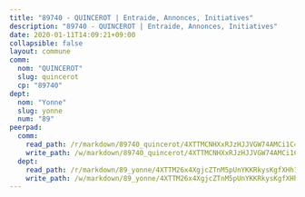```yaml
---
title: "89740 - QUINCEROT | Entraide, Annonces, Initiatives"
description: "89740 - QUINCEROT | Entraide, Annonces, Initiatives"
date: 2020-01-11T14:09:21+09:00
collapsible: false
layout: commune
comm:
  nom: "QUINCEROT"
  slug: quincerot
  cp: "89740"
dept:
  nom: "Yonne"
  slug: yonne
  num: "89"
peerpad:
  comm:
    read_path: /r/markdown/89740_quincerot/4XTTMCNHXxRJzHJJVGW74AMCi1C4DfDJbf1bDvkTkQDNrLQJs
    write_path: /w/markdown/89740_quincerot/4XTTMCNHXxRJzHJJVGW74AMCi1C4DfDJbf1bDvkTkQDNrLQJs-K3TgUePsjmhnsP673FjrUVr6CiKLTSjtGTRQWL5jn2n1YWmn3a9mXjvTwG22ztmLTWJsostkNLW7MARt12SNfN1r2moXunwpe6FtzA174X7erKmCBXKY9Pd72xWfJ5yipgv6epkX
  dept:
    read_path: /r/markdown/89_yonne/4XTTM26x4XgjcZTnM5pUnYKKRkysKgfXHh1wiigoPHqn9LDKB
    write_path: /w/markdown/89_yonne/4XTTM26x4XgjcZTnM5pUnYKKRkysKgfXHh1wiigoPHqn9LDKB-K3TgU4xaMVqzoRnPJNyddApuMoWvJyHL35bzooauYvdhG3MLg3ikjpoueq9BDtqVP4hJBQxpPxix2gohzXyST9tZPnEkyXpDMdHiAFpx7EU6e8WgvFk7NPsBQepM8o13bG9dyqq7
---
```



